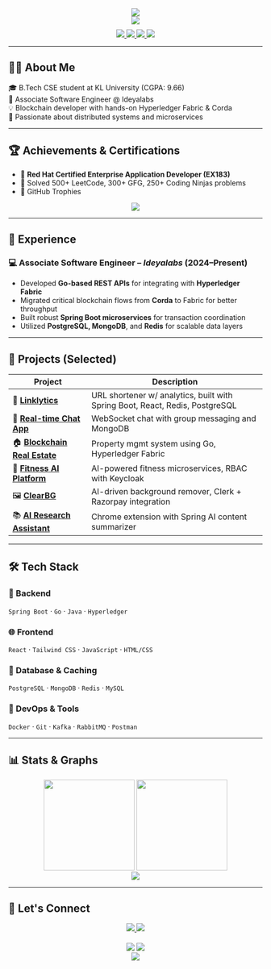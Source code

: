 <!-- Header with animated banner -->
<div align="center">
  <img src="https://capsule-render.vercel.app/api?type=waving&color=3B82F6&height=200&section=header&text=Akhileswar%20Vathaluru&fontSize=80&fontAlignY=35&animation=twinkling&desc=Full%20Stack%20Developer%20&descAlignY=55&descAlign=50"/>
</div>

<!-- Animated typing effect -->
<div align="center">
  <img src="https://readme-typing-svg.herokuapp.com?font=Fira+Code&weight=500&size=30&pause=1000&color=3B82F6&center=true&vCenter=true&width=600&height=80&lines=Scalable+Systems+Builder;Spring+Boot+%7C+GoLang+%7C+React;Blockchain+%7C+Microservices+%7C+Cloud" />
</div>

<!-- Contact buttons -->
<div align="center" style="margin-top: 10px;">
  <a href="https://www.linkedin.com/in/v-akhileswar-a46062250/">
    <img src="https://img.shields.io/badge/LinkedIn-0077B5?style=for-the-badge&logo=linkedin&logoColor=white" />
  </a>
  <a href="mailto:akhil.vathaluru@gmail.com">
    <img src="https://img.shields.io/badge/Gmail-D14836?style=for-the-badge&logo=gmail&logoColor=white" />
  </a>
  <a href="https://github.com/Akhil351">
    <img src="https://img.shields.io/badge/GitHub-181717?style=for-the-badge&logo=github&logoColor=white" />
  </a>
  <a href="https://akhil-amber.vercel.app/">
    <img src="https://img.shields.io/badge/Portfolio-000?style=for-the-badge&logo=About.me&logoColor=white" />
  </a>
</div>

---

## 👨‍💻 About Me

🎓 B.Tech CSE student at KL University (CGPA: 9.66)  
💼 Associate Software Engineer @ Ideyalabs  
💡 Blockchain developer with hands-on Hyperledger Fabric & Corda  
🚀 Passionate about distributed systems and microservices

---

## 🏆 Achievements & Certifications

- 🧾 **Red Hat Certified Enterprise Application Developer (EX183)**
- 🧠 Solved 500+ LeetCode, 300+ GFG, 250+ Coding Ninjas problems  
- 🏅 GitHub Trophies  
<div align="center">
  <img src="https://github-profile-trophy.vercel.app/?username=akhil351&theme=radical&no-frame=true&row=1" />
</div>

---

## 💼 Experience

### 💻 Associate Software Engineer – *Ideyalabs* (2024–Present)
- Developed **Go-based REST APIs** for integrating with **Hyperledger Fabric**
- Migrated critical blockchain flows from **Corda** to Fabric for better throughput
- Built robust **Spring Boot microservices** for transaction coordination
- Utilized **PostgreSQL, MongoDB**, and **Redis** for scalable data layers

---

## 🚀 Projects (Selected)

| Project | Description |
|--------|-------------|
| 🔗 [**Linklytics**](https://akhil-amber.vercel.app/) | URL shortener w/ analytics, built with Spring Boot, React, Redis, PostgreSQL |
| 💬 [**Real-time Chat App**](https://chat-app-six-sandy-60.vercel.app) | WebSocket chat with group messaging and MongoDB |
| 🏠 [**Blockchain Real Estate**](https://github.com/Akhil351/Real-Estate-Management-System) | Property mgmt system using Go, Hyperledger Fabric |
| 🧠 [**Fitness AI Platform**](https://github.com/Akhil351/fitness) | AI-powered fitness microservices, RBAC with Keycloak |
| 🖼️ [**ClearBG**](https://github.com/Akhil351/ClearBG) | AI-driven background remover, Clerk + Razorpay integration |
| 📚 [**AI Research Assistant**](https://github.com/Akhil351/research-assistant) | Chrome extension with Spring AI content summarizer |

---

## 🛠 Tech Stack

### 🚀 Backend
`Spring Boot` · `Go` · `Java` · `Hyperledger`  
### 🌐 Frontend  
`React` · `Tailwind CSS` · `JavaScript` · `HTML/CSS`  
### 💾 Database & Caching  
`PostgreSQL` · `MongoDB` · `Redis` · `MySQL`  
### 🔧 DevOps & Tools  
`Docker` · `Git` · `Kafka` · `RabbitMQ` · `Postman`

---

## 📊 Stats & Graphs

<div align="center">
  <img src="https://github-readme-stats.vercel.app/api?username=akhil351&show_icons=true&theme=radical" height="180" />
  <img src="https://github-readme-stats.vercel.app/api/top-langs/?username=akhil351&layout=compact&theme=radical" height="180" />
  <br/>
  <img src="https://github-readme-activity-graph.vercel.app/graph?username=akhil351&theme=radical" />
</div>

---

## 🤝 Let's Connect

<div align="center">
  <a href="https://www.linkedin.com/in/v-akhileswar-a46062250/">
    <img src="https://img.shields.io/badge/LinkedIn-blue?style=flat-square&logo=linkedin" />
  </a>
  <a href="mailto:akhil.vathaluru@gmail.com">
    <img src="https://img.shields.io/badge/Gmail-red?style=flat-square&logo=gmail" />
  </a>
</div>

<div align="center" style="margin-top: 20px;">
  <img src="https://komarev.com/ghpvc/?username=akhil351&style=flat-square&color=blue" />
  <img src="https://img.shields.io/github/followers/akhil351?label=Followers&style=social" />
</div>

<!-- Footer -->
<div align="center">
  <img src="https://capsule-render.vercel.app/api?type=waving&color=3B82F6&height=100&section=footer"/>
</div>


